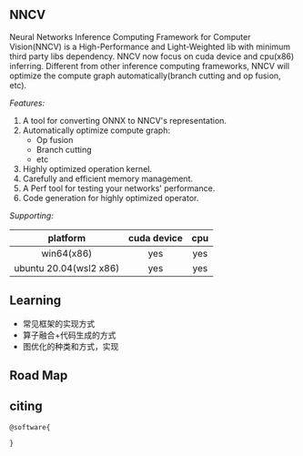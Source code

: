 NNCV
---
Neural Networks Inference Computing Framework for Computer Vision(NNCV) is a High-Performance and Light-Weighted lib with minimum third party libs dependency. NNCV now focus on cuda device and cpu(x86) inferring. Different from other inference computing frameworks, NNCV will optimize the compute graph automatically(branch cutting and op fusion, etc).

*Features:*

1. A tool for converting ONNX to NNCV's representation.
2. Automatically optimize compute graph:
    * Op fusion
    * Branch cutting
    * etc
3. Highly optimized operation kernel.
4. Carefully and efficient memory management.
5. A Perf tool for testing your networks' performance.
6. Code generation for highly optimized operator.

*Supporting:*

|platform|cuda device|cpu|
|:-:|:-:|:-:|
|win64(x86)| yes | yes |
|ubuntu 20.04(wsl2 x86)| yes | yes |


## Learning

* 常见框架的实现方式
* 算子融合+代码生成的方式
* 图优化的种类和方式，实现

## Road Map



## citing

```
@software{

}
```